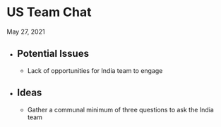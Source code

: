 # US Team Chat

May 27, 2021

- ## Potential Issues

  - Lack of opportunities for India team to engage

- ## Ideas
  - Gather a communal minimum of three questions to ask the India team
